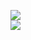 [![](https://img.shields.io/badge/Made%20With-Github%20Spray-lightgrey.svg?style=for-the-badge&logo=github)](https://github.com/Annihil/github-spray#6508)  
[![](https://i.imgur.com/2DrTn0Z.gif)](https://github.com/Annihil/github-spray)